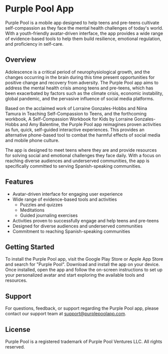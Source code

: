 # Purple Pool App

Purple Pool is a mobile app designed to help teens and pre-teens cultivate self-compassion as they face the mental health challenges of today's world. With a youth-friendly avatar-driven interface, the app provides a wide range of evidence-based tools to help them build resilience, emotional regulation, and proficiency in self-care.

## Overview

Adolescence is a critical period of neurophysiological growth, and the changes occurring in the brain during this time present opportunities for positive change and recovery from adversity. The Purple Pool app aims to address the mental health crisis among teens and pre-teens, which has been exacerbated by factors such as the climate crisis, economic instability, global pandemic, and the pervasive influence of social media platforms.

Based on the acclaimed work of Lorraine Gonzales-Hobbs and Niina Tamura in Teaching Self-Compassion to Teens, and the forthcoming workbook, A Self-Compassion Workbook for Kids by Lorraine Gonzales-Hobbs and Amy Balentine, the Purple Pool app reimagines proven activities as fun, quick, self-guided interactive experiences. This provides an alternative phone-based tool to combat the harmful effects of social media and mobile phone culture.

The app is designed to meet teens where they are and provide resources for solving social and emotional challenges they face daily. With a focus on reaching diverse audiences and underserved communities, the app is specifically committed to serving Spanish-speaking communities.

## Features

- Avatar-driven interface for engaging user experience
- Wide range of evidence-based tools and activities
  - Puzzles and quizzes
  - Meditations
  - Guided journaling exercises
- Activities proven to successfully engage and help teens and pre-teens
- Designed for diverse audiences and underserved communities
- Commitment to reaching Spanish-speaking communities

## Getting Started

To install the Purple Pool app, visit the Google Play Store or Apple App Store and search for "Purple Pool". Download and install the app on your device. Once installed, open the app and follow the on-screen instructions to set up your personalized avatar and start exploring the available tools and resources.

## Support

For questions, feedback, or support regarding the Purple Pool app, please contact our support team at [support@purplepoolapp.com](mailto:support@purplepoolapp.com).

## License

Purple Pool is a registered trademark of Purple Pool Ventures LLC. All rights reserved.